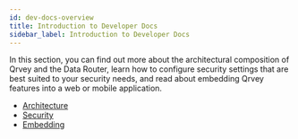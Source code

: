 ```yaml
---
id: dev-docs-overview
title: Introduction to Developer Docs
sidebar_label: Introduction to Developer Docs
---
```

<div style={{textAlign: "justify"}}>

In this section, you can find out more about the architectural composition of Qrvey and the Data Router, learn how to configure security settings that are best suited to your security needs, and read about embedding Qrvey features into a web or mobile application.

* [Architecture](../get-started/architecture.md)
* [Security](../admin/column-level-security.md)
* [Embedding](../embedding/intro.md)



</div>